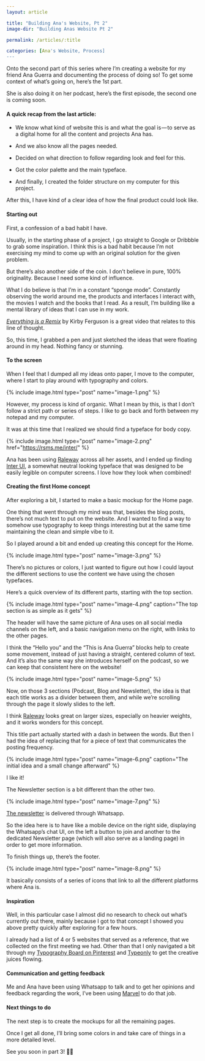```yaml
---
layout: article

title: "Building Ana's Website, Pt 2"
image-dir: "Building Anas Website Pt 2"

permalink: /articles/:title

categories: [Ana's Website, Process]
---
```



Onto the second part of this series where I’m creating a website for my friend Ana Guerra and documenting the process of doing so! To get some context of what’s going on, here’s the 1st part.

She is also doing it on her podcast, here’s the first episode, the second one is coming soon.

#### A quick recap from the last article:
- We know what kind of website this is and what the goal is — to serve as a digital home for all the content and projects Ana has.

- And we also know all the pages needed.

- Decided on what direction to follow regarding look and feel for this.

- Got the color palette and the main typeface.

- And finally, I created the folder structure on my computer for this project.

After this, I have kind of a clear idea of how the final product could look like.


#### Starting out
First, a confession of a bad habit I have.

Usually, in the starting phase of a project, I go straight to Google or Dribbble to grab some inspiration. I think this is a bad habit because I’m not exercising my mind to come up with an original solution for the given problem.

But there’s also another side of the coin. I don’t believe in pure, 100% originality. Because I need some kind of influence.

What I do believe is that I’m in a constant “sponge mode”. Constantly observing the world around me, the products and interfaces I interact with, the movies I watch and the books that I read. As a result, I’m building like a mental library of ideas that I can use in my work.

*[Everything is a Remix](https://www.youtube.com/watch?v=nJPERZDfyWc)* by Kirby Ferguson is a great video that relates to this line of thought.

So, this time, I grabbed a pen and just sketched the ideas that were floating around in my head. Nothing fancy or stunning.


#### To the screen
When I feel that I dumped all my ideas onto paper, I move to the computer, where I start to play around with typography and colors.

{% include image.html type="post" name="image-1.png" %}

However, my process is kind of organic. What I mean by this, is that I don’t follow a strict path or series of steps. I like to go back and forth between my notepad and my computer.

It was at this time that I realized we should find a typeface for body copy.

  {% include image.html type="post" name="image-2.png" href="https://rsms.me/inter/" %}

Ana has been using [Raleway](https://fonts.google.com/specimen/Raleway) across all her assets, and I ended up finding [Inter UI](https://rsms.me/inter/), a somewhat neutral looking typeface that was designed to be easily legible on computer screens. I love how they look when combined!


#### Creating the first Home concept
After exploring a bit, I started to make a basic mockup for the Home page.

One thing that went through my mind was that, besides the blog posts, there’s not much text to put on the website. And I wanted to find a way to somehow use typography to keep things interesting but at the same time maintaining the clean and simple vibe to it.

So I played around a bit and ended up creating this concept for the Home.

  
  
  {% include image.html type="post" name="image-3.png" %}

There’s no pictures or colors, I just wanted to figure out how I could layout the different sections to use the content we have using the chosen typefaces.

Here’s a quick overview of its different parts, starting with the top section.



  {% include image.html type="post" name="image-4.png" caption="The top section is as simple as it gets" %}

The header will have the same picture of Ana uses on all social media channels on the left, and a basic navigation menu on the right, with links to the other pages.

I think the “Hello you” and the “This is Ana Guerra” blocks help to create some movement, instead of just having a straight, centered column of text. And it’s also the same way she introduces herself on the podcast, so we can keep that consistent here on the website!


  
  {% include image.html type="post" name="image-5.png" %}

Now, on those 3 sections (Podcast, Blog and Newsletter), the idea is that each title works as a divider between them, and while we’re scrolling through the page it slowly slides to the left.

I think [Raleway](https://fonts.google.com/specimen/Raleway) looks great on larger sizes, especially on heavier weights, and it works wonders for this concept.

This title part actually started with a dash in between the words. But then I had the idea of replacing that for a piece of text that communicates the posting frequency.



  {% include image.html type="post" name="image-6.png" caption="The initial idea and a small change afterward" %}

I like it!

The Newsletter section is a bit different than the other two.



  {% include image.html type="post" name="image-7.png" %}

[The newsletter](https://chat.whatsapp.com/invite/H7NiyFlukld7scG6OuDnPp) is delivered through Whatsapp.

So the idea here is to have like a mobile device on the right side, displaying the Whatsapp’s chat UI, on the left a button to join and another to the dedicated Newsletter page (which will also serve as a landing page) in order to get more information.

To finish things up, there’s the footer.



  {% include image.html type="post" name="image-8.png" %}

It basically consists of a series of icons that link to all the different platforms where Ana is.


#### Inspiration
Well, in this particular case I almost did no research to check out what’s currently out there, mainly because I got to that concept I showed you above pretty quickly after exploring for a few hours.

I already had a list of 4 or 5 websites that served as a reference, that we collected on the first meeting we had. Other than that I only navigated a bit through my [Typography Board on Pinterest](https://www.pinterest.pt/vascogmm/typography/) and [Typeonly](http://typeonly.tumblr.com/) to get the creative juices flowing.


#### Communication and getting feedback
Me and Ana have been using Whatsapp to talk and to get her opinions and feedback regarding the work, I’ve been using [Marvel](https://marvelapp.com/) to do that job.


#### Next things to do
The next step is to create the mockups for all the remaining pages.

Once I get all done, I’ll bring some colors in and take care of things in a more detailed level.

See you soon in part 3! 👋🏼
